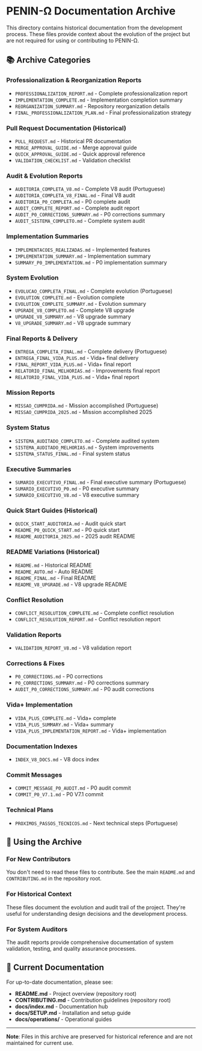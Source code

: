 # PENIN-Ω Documentation Archive

This directory contains historical documentation from the development process. These files provide context about the evolution of the project but are not required for using or contributing to PENIN-Ω.

## 📚 Archive Categories

### Professionalization & Reorganization Reports
- `PROFESSIONALIZATION_REPORT.md` - Complete professionalization report
- `IMPLEMENTATION_COMPLETE.md` - Implementation completion summary
- `REORGANIZATION_SUMMARY.md` - Repository reorganization details
- `FINAL_PROFESSIONALIZATION_PLAN.md` - Final professionalization strategy

### Pull Request Documentation (Historical)
- `PULL_REQUEST.md` - Historical PR documentation
- `MERGE_APPROVAL_GUIDE.md` - Merge approval guide
- `QUICK_APPROVAL_GUIDE.md` - Quick approval reference
- `VALIDATION_CHECKLIST.md` - Validation checklist

### Audit & Evolution Reports
- `AUDITORIA_COMPLETA_V8.md` - Complete V8 audit (Portuguese)
- `AUDITORIA_COMPLETA_V8_FINAL.md` - Final V8 audit
- `AUDITORIA_P0_COMPLETA.md` - P0 complete audit
- `AUDIT_COMPLETE_REPORT.md` - Complete audit report
- `AUDIT_P0_CORRECTIONS_SUMMARY.md` - P0 corrections summary
- `AUDIT_SISTEMA_COMPLETO.md` - Complete system audit

### Implementation Summaries
- `IMPLEMENTACOES_REALIZADAS.md` - Implemented features
- `IMPLEMENTATION_SUMMARY.md` - Implementation summary
- `SUMMARY_P0_IMPLEMENTATION.md` - P0 implementation summary

### System Evolution
- `EVOLUCAO_COMPLETA_FINAL.md` - Complete evolution (Portuguese)
- `EVOLUTION_COMPLETE.md` - Evolution complete
- `EVOLUTION_COMPLETE_SUMMARY.md` - Evolution summary
- `UPGRADE_V8_COMPLETO.md` - Complete V8 upgrade
- `UPGRADE_V8_SUMMARY.md` - V8 upgrade summary
- `V8_UPGRADE_SUMMARY.md` - V8 upgrade summary

### Final Reports & Delivery
- `ENTREGA_COMPLETA_FINAL.md` - Complete delivery (Portuguese)
- `ENTREGA_FINAL_VIDA_PLUS.md` - Vida+ final delivery
- `FINAL_REPORT_VIDA_PLUS.md` - Vida+ final report
- `RELATORIO_FINAL_MELHORIAS.md` - Improvements final report
- `RELATORIO_FINAL_VIDA_PLUS.md` - Vida+ final report

### Mission Reports
- `MISSAO_CUMPRIDA.md` - Mission accomplished (Portuguese)
- `MISSAO_CUMPRIDA_2025.md` - Mission accomplished 2025

### System Status
- `SISTEMA_AUDITADO_COMPLETO.md` - Complete audited system
- `SISTEMA_AUDITADO_MELHORIAS.md` - System improvements
- `SISTEMA_STATUS_FINAL.md` - Final system status

### Executive Summaries
- `SUMARIO_EXECUTIVO_FINAL.md` - Final executive summary (Portuguese)
- `SUMARIO_EXECUTIVO_P0.md` - P0 executive summary
- `SUMARIO_EXECUTIVO_V8.md` - V8 executive summary

### Quick Start Guides (Historical)
- `QUICK_START_AUDITORIA.md` - Audit quick start
- `README_P0_QUICK_START.md` - P0 quick start
- `README_AUDITORIA_2025.md` - 2025 audit README

### README Variations (Historical)
- `README.md` - Historical README
- `README_AUTO.md` - Auto README
- `README_FINAL.md` - Final README
- `README_V8_UPGRADE.md` - V8 upgrade README

### Conflict Resolution
- `CONFLICT_RESOLUTION_COMPLETE.md` - Complete conflict resolution
- `CONFLICT_RESOLUTION_REPORT.md` - Conflict resolution report

### Validation Reports
- `VALIDATION_REPORT_V8.md` - V8 validation report

### Corrections & Fixes
- `P0_CORRECTIONS.md` - P0 corrections
- `P0_CORRECTIONS_SUMMARY.md` - P0 corrections summary
- `AUDIT_P0_CORRECTIONS_SUMMARY.md` - P0 audit corrections

### Vida+ Implementation
- `VIDA_PLUS_COMPLETE.md` - Vida+ complete
- `VIDA_PLUS_SUMMARY.md` - Vida+ summary
- `VIDA_PLUS_IMPLEMENTATION_REPORT.md` - Vida+ implementation

### Documentation Indexes
- `INDEX_V8_DOCS.md` - V8 docs index

### Commit Messages
- `COMMIT_MESSAGE_P0_AUDIT.md` - P0 audit commit
- `COMMIT_P0_V7.1.md` - P0 V7.1 commit

### Technical Plans
- `PROXIMOS_PASSOS_TECNICOS.md` - Next technical steps (Portuguese)

## 📖 Using the Archive

### For New Contributors
You don't need to read these files to contribute. See the main `README.md` and `CONTRIBUTING.md` in the repository root.

### For Historical Context
These files document the evolution and audit trail of the project. They're useful for understanding design decisions and the development process.

### For System Auditors
The audit reports provide comprehensive documentation of system validation, testing, and quality assurance processes.

## 🔗 Current Documentation

For up-to-date documentation, please see:
- **README.md** - Project overview (repository root)
- **CONTRIBUTING.md** - Contribution guidelines (repository root)
- **docs/index.md** - Documentation hub
- **docs/SETUP.md** - Installation and setup guide
- **docs/operations/** - Operational guides

---

**Note**: Files in this archive are preserved for historical reference and are not maintained for current use.
